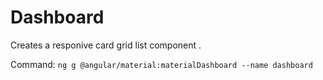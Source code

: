 # Dashboard
 Creates a responive card grid list component .

 Command: `ng g @angular/material:materialDashboard --name dashboard`
 